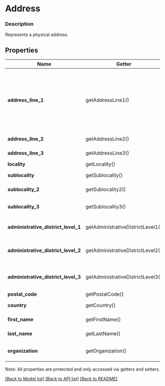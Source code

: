 # Address

### Description

Represents a physical address.

## Properties
Name | Getter | Setter | Type | Description | Notes
------------ | ------------- | ------------- | ------------- | ------------- | -------------
**address_line_1** | getAddressLine1() | setAddressLine1($value) | **string** | The first line of the address.  Fields that start with &#x60;address_line&#x60; provide the address&#39;s most specific details, like street number, street name, and building name. They do *not* provide less specific details like city, state/province, or country (these details are provided in other fields). | [optional] 
**address_line_2** | getAddressLine2() | setAddressLine2($value) | **string** | The second line of the address, if any. | [optional] 
**address_line_3** | getAddressLine3() | setAddressLine3($value) | **string** | The third line of the address, if any. | [optional] 
**locality** | getLocality() | setLocality($value) | **string** | The city or town of the address. | [optional] 
**sublocality** | getSublocality() | setSublocality($value) | **string** | A civil region within the address&#39;s &#x60;locality&#x60;, if any. | [optional] 
**sublocality_2** | getSublocality2() | setSublocality2($value) | **string** | A civil region within the address&#39;s &#x60;sublocality&#x60;, if any. | [optional] 
**sublocality_3** | getSublocality3() | setSublocality3($value) | **string** | A civil region within the address&#39;s &#x60;sublocality_2&#x60;, if any. | [optional] 
**administrative_district_level_1** | getAdministrativeDistrictLevel1() | setAdministrativeDistrictLevel1($value) | **string** | A civil entity within the address&#39;s country. In the US, this is the state. | [optional] 
**administrative_district_level_2** | getAdministrativeDistrictLevel2() | setAdministrativeDistrictLevel2($value) | **string** | A civil entity within the address&#39;s &#x60;administrative_district_level_1&#x60;. In the US, this is the county. | [optional] 
**administrative_district_level_3** | getAdministrativeDistrictLevel3() | setAdministrativeDistrictLevel3($value) | **string** | A civil entity within the address&#39;s &#x60;administrative_district_level_2&#x60;, if any. | [optional] 
**postal_code** | getPostalCode() | setPostalCode($value) | **string** | The address&#39;s postal code. | [optional] 
**country** | getCountry() | setCountry($value) | **string** | The address&#39;s country, in ISO 3166-1-alpha-2 format. | [optional] 
**first_name** | getFirstName() | setFirstName($value) | **string** | Optional first name when it&#39;s representing recipient. | [optional] 
**last_name** | getLastName() | setLastName($value) | **string** | Optional last name when it&#39;s representing recipient. | [optional] 
**organization** | getOrganization() | setOrganization($value) | **string** | Optional organization name when it&#39;s representing recipient. | [optional] 

Note: All properties are protected and only accessed via getters and setters.

[[Back to Model list]](../../README.md#documentation-for-models) [[Back to API list]](../../README.md#documentation-for-api-endpoints) [[Back to README]](../../README.md)

